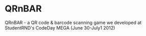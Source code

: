 QRnBAR
======

QRnBAR - a QR code &amp; barcode scanning game we developed at StudentRND's CodeDay MEGA (June 30-July1 2012)